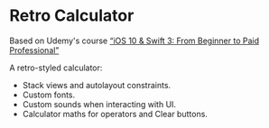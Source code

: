 # Retro Calculator

Based on Udemy's course [“iOS 10 & Swift 3: From Beginner to Paid Professional”](https://www.udemy.com/devslopes-ios10/learn/v4/t/lecture/5428850)

A retro-styled calculator:

- Stack views and autolayout constraints.
- Custom fonts.
- Custom sounds when interacting with UI.
- Calculator maths for operators and Clear buttons.

